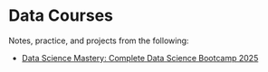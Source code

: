# Data Courses 

Notes, practice, and projects from the following: 
* [Data Science Mastery: Complete Data Science Bootcamp 2025](https://www.udemy.com/course/data-science-mastery-complete-data-science-bootcamp-2025)